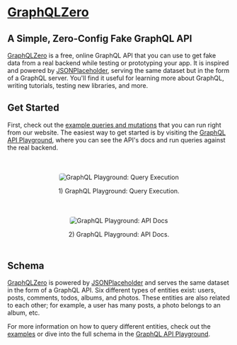 # [GraphQLZero](https://graphqlzero.almansi.me)

## A Simple, Zero-Config Fake GraphQL API

[GraphQLZero](https://graphqlzero.almansi.me) is a free, online GraphQL API that you can use to get fake data from a real backend while testing or prototyping your app. It is inspired and powered by [JSONPlaceholder](https://jsonplaceholder.typicode.com/), serving the same dataset but in the form of a GraphQL server. You'll find it useful for learning more about GraphQL, writing tutorials, testing new libraries, and more.

## Get Started

First, check out the [example queries and mutations](https://graphqlzero.almansi.me/#examples) that you can run right from our website. The easiest way to get started is by visiting the [GraphQL API Playground](https://graphqlzero.almansi.me/api), where you can see the API's docs and run queries against the real backend.

<div style="text-align: center; margin: 50px 0;">
  <img src="apps/graphqlzero-web/static/img/playground-1.png" alt="GraphQL Playground: Query Execution" style="border-radius: 0.3em;"/>
  <p>1) GraphQL Playground: Query Execution.</p>
</div>

<div style="text-align: center; margin: 50px 0;">
  <img src="apps/graphqlzero-web/static/img/playground-2.png" alt="GraphQL Playground: API Docs" style="border-radius: 0.3em;"/>
  <p>2) GraphQL Playground: API Docs.</p>
</div>

## Schema

[GraphQLZero](https://graphqlzero.almansi.me) is powered by [JSONPlaceholder](https://jsonplaceholder.typicode.com/) and serves the same dataset in the form of a GraphQL API. Six different types of entities exist: users, posts, comments, todos, albums, and photos. These entities are also related to each other; for example, a user has many posts, a photo belongs to an album, etc.

For more information on how to query different entities, check out the [examples](https://graphqlzero.almansi.me/#examples) or dive into the full schema in the [GraphQL API Playground](https://graphqlzero.almansi.me/api).
